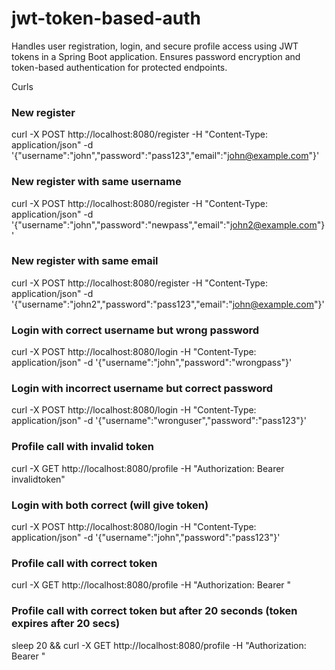 # jwt-token-based-auth
Handles user registration, login, and secure profile access using JWT tokens in a Spring Boot application. Ensures password encryption and token-based authentication for protected endpoints.

Curls 

### New register
curl -X POST http://localhost:8080/register -H "Content-Type: application/json" -d '{"username":"john","password":"pass123","email":"john@example.com"}'

### New register with same username
curl -X POST http://localhost:8080/register -H "Content-Type: application/json" -d '{"username":"john","password":"newpass","email":"john2@example.com"}'

### New register with same email
curl -X POST http://localhost:8080/register -H "Content-Type: application/json" -d '{"username":"john2","password":"pass123","email":"john@example.com"}'

### Login with correct username but wrong password
curl -X POST http://localhost:8080/login -H "Content-Type: application/json" -d '{"username":"john","password":"wrongpass"}'

### Login with incorrect username but correct password
curl -X POST http://localhost:8080/login -H "Content-Type: application/json" -d '{"username":"wronguser","password":"pass123"}'

### Profile call with invalid token
curl -X GET http://localhost:8080/profile -H "Authorization: Bearer invalidtoken"

### Login with both correct (will give token)
curl -X POST http://localhost:8080/login -H "Content-Type: application/json" -d '{"username":"john","password":"pass123"}'

### Profile call with correct token
curl -X GET http://localhost:8080/profile -H "Authorization: Bearer <token>"

### Profile call with correct token but after 20 seconds (token expires after 20 secs)
sleep 20 && curl -X GET http://localhost:8080/profile -H "Authorization: Bearer <token>"

